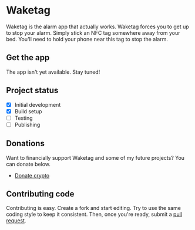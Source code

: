 # Waketag
Waketag is the alarm app that actually works. Waketag forces you to get up to stop your alarm. Simply stick an NFC tag somewhere away from your bed. You'll need to hold your phone near this tag to stop the alarm.
## Get the app
The app isn't yet available. Stay tuned!
## Project status
- [x] Initial development
- [x] Build setup
- [ ] Testing
- [ ] Publishing
## Donations
Want to financially support Waketag and some of my future projects? You can donate below.
- [Donate crypto](https://commerce.coinbase.com/checkout/400d04c1-2c2a-4b40-ab03-2c433668441b)
## Contributing code
Contributing is easy. Create a fork and start editing. Try to use the same coding style to keep it consistent. Then, once you're ready, submit a [pull request](https://github.com/cedkim/waketag/compare).

